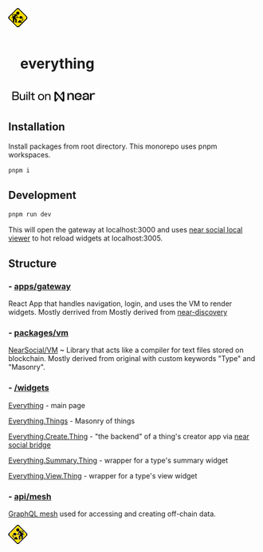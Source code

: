 <a href="http://www.textfiles.com/underconstruction" align="center">
<img src="./assets/dig_left.gif" />
</a>

<p align="center" ><div>
  <ul>
    <summary style="display: inline-block;" align="center"><h1>everything</h1></summary>
  </ul>
</div>
</p>

<img src="./assets/built_on.png" height="32" />



## Installation

Install packages from root directory. This monorepo uses pnpm workspaces.

```bash
pnpm i
```

## Development

```bash
pnpm run dev
```

This will open the gateway at localhost:3000 and uses [near social local viewer](https://github.com/wpdas/near-social-local-viewer) to hot reload widgets at localhost:3005.



## Structure

### - [apps/gateway](./apps/gateway/README.md)

React App that handles navigation, login, and uses the VM to render widgets. Mostly derrived from  Mostly derived from [near-discovery](https://github.com/near/near-discovery)

### - [packages/vm](./packages/vm/README.md)

[NearSocial/VM](https://github.com/NearSocial/VM) ~ Library that acts like a compiler for text files stored on blockchain. Mostly derived from original with custom keywords "Type" and "Masonry".

### - [/widgets](./widgets/)

[Everything](./widgets/Everything.jsx) - main page

[Everything.Things](./widgets/Everything.Things.jsx) - Masonry of things

[Everything.Create.Thing](./widgets/Everything.Create.Thing) - "the backend" of a thing's creator app via [near social bridge](https://github.com/wpdas/near-social-bridge)

[Everything.Summary.Thing](./widgets/Everything.Summary.Thing) - wrapper for a type's summary widget

[Everything.View.Thing](./widgets/Everything.View.Thing) - wrapper for a type's view widget

### - [api/mesh](./api/mesh/README.md)

[GraphQL mesh](https://the-guild.dev/graphql/mesh) used for accessing and creating off-chain data.


<img src="./assets/dig_right.gif" />
</span>
</a>
